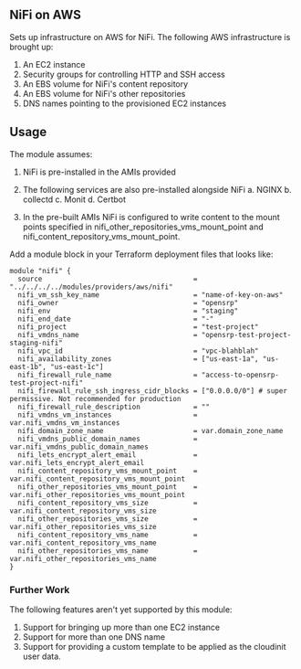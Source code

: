 ## NiFi on AWS

Sets up infrastructure on AWS for NiFi. The following AWS infrastructure is brought up:

1.  An EC2 instance
2.  Security groups for controlling HTTP and SSH access
3.  An EBS volume for NiFi's content repository
4.  An EBS volume for NiFi's other repositories
5.  DNS names pointing to the provisioned EC2 instances

## Usage

The module assumes:

1.  NiFi is pre-installed in the AMIs provided

2.  The following services are also pre-installed alongside NiFi
    a. NGINX
    b. collectd
    c. Monit
    d. Certbot

3.  In the pre-built AMIs NiFi is configured to write content to the mount points specified in  nifi_other_repositories_vms_mount_point and nifi_content_repository_vms_mount_point.

Add a module block in your Terraform deployment files that looks like:

```hcl
module "nifi" {
  source                                     = "../../../../modules/providers/aws/nifi"
  nifi_vm_ssh_key_name                       = "name-of-key-on-aws"
  nifi_owner                                 = "opensrp"
  nifi_env                                   = "staging"
  nifi_end_date                              = "-"
  nifi_project                               = "test-project"
  nifi_vmdns_name                            = "opensrp-test-project-staging-nifi"
  nifi_vpc_id                                = "vpc-blahblah"
  nifi_availability_zones                    = ["us-east-1a", "us-east-1b", "us-east-1c"]
  nifi_firewall_rule_name                    = "access-to-opensrp-test-project-nifi"
  nifi_firewall_rule_ssh_ingress_cidr_blocks = ["0.0.0.0/0"] # super permissive. Not recommended for production
  nifi_firewall_rule_description             = ""
  nifi_vmdns_vm_instances                    = var.nifi_vmdns_vm_instances
  nifi_domain_zone_name                      = var.domain_zone_name
  nifi_vmdns_public_domain_names             = var.nifi_vmdns_public_domain_names
  nifi_lets_encrypt_alert_email              = var.nifi_lets_encrypt_alert_email
  nifi_content_repository_vms_mount_point    = var.nifi_content_repository_vms_mount_point
  nifi_other_repositories_vms_mount_point    = var.nifi_other_repositories_vms_mount_point
  nifi_content_repository_vms_size           = var.nifi_content_repository_vms_size
  nifi_other_repositories_vms_size           = var.nifi_other_repositories_vms_size
  nifi_content_repository_vms_name           = var.nifi_content_repository_vms_name
  nifi_other_repositories_vms_name           = var.nifi_other_repositories_vms_name
}
```

### Further Work

The following features aren't yet supported by this module:

1.  Support for bringing up more than one EC2 instance
2.  Support for more than one DNS name
3.  Support for providing a custom template to be applied as the cloudinit user data.
